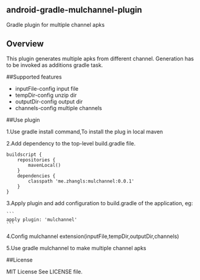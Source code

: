 ## android-gradle-mulchannel-plugin

Gradle plugin for multiple channel apks

## Overview

This plugin generates multiple apks from different channel.
Generation has to be invoked as additions gradle task.

##Supported features

 * inputFile-config input file
 * tempDir-config unzip dir
 * outputDir-config output dir
 * channels-config multiple channels

##Use plugin

1.Use gradle install command,To install the plug in local maven

2.Add dependency to the top-level build.gradle file.
    
    buildscript {
        repositories {
            mavenLocal()
        }
        dependencies {
            classpath 'me.zhangls:mulchannel:0.0.1'
        }
    }

3.Apply plugin and add configuration to build.gradle of the application, eg:

    ```
    apply plugin: 'mulchannel'
    ```

4.Config mulchannel extension(inputFile,tempDir,outputDir,channels)

5.Use gradle mulchannel to make multiple channel apks

##License

MIT License
See LICENSE file.
